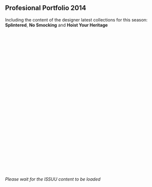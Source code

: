 Profesional Portfolio 2014
--------------------------

Including the content of the designer latest collections for this season: **Splintered**, **No Smocking** and **Hoist Your Heritage**

<div data-configid="0/8181286" style="width: 650px; height: 460px;" class="issuuembed"></div><script type="text/javascript" src="//e.issuu.com/embed.js" async="true"></script>

*Please wait for the ISSUU content to be loaded*
